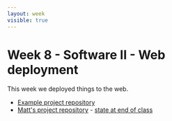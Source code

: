 ```yaml
---
layout: week
visible: true
---
```


# Week 8 - Software II - Web deployment

This week we deployed things to the web.

 * [Example project repository](https://github.com/UIUC-iSchool-DataViz/spr2019-adv-website-template)
 * [Matt's project repository](https://github.com/MatthewTurk/spr2019-adv-project) - [state at end of class](https://github.com/MatthewTurk/spr2019-adv-project/tree/b9df0ab6b3bd2e30b9031b15db47950de2dc2131)
